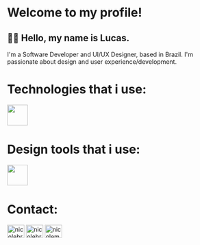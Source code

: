 
# Welcome to my profile!

## 🙋🏻 Hello, my name is Lucas.

I'm a Software Developer and UI/UX Designer, based in Brazil. I'm passionate about design and user experience/development.

# Technologies that i use:

<img height="48px" src="https://skillicons.dev/icons?i=git,javascript,typescript,react,vuejs,python,vscode" />          

# Design tools that i use:

<img height="48px" src="https://skillicons.dev/icons?i=figma,xd,notion,obsidian,photoshop,webflow" />          

# Contact: 
<p>
<a href="https://linkedin.com/in/lucas-olvrr" target="blank"><img align="center" src="https://raw.githubusercontent.com/rahuldkjain/github-profile-readme-generator/master/src/images/icons/Social/linked-in-alt.svg" alt="nicolebrito" height="30" width="40" /></a>
<a href="https://dribbble.com/lucasolvrr" target="blank"><img align="center" src="https://raw.githubusercontent.com/rahuldkjain/github-profile-readme-generator/master/src/images/icons/Social/dribbble.svg" alt="nicolebrito" height="30" width="40" /></a>
<a href="https://www.behance.net/lucasolvrr" target="blank"><img align="center" src="https://raw.githubusercontent.com/rahuldkjain/github-profile-readme-generator/master/src/images/icons/Social/behance.svg" alt="nicolemaria" height="30" width="40" /></a> 
</p>
